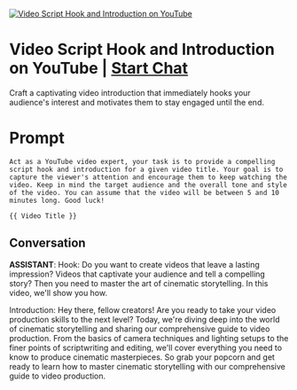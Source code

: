 
[![Video Script Hook and Introduction on YouTube](https://flow-prompt-covers.s3.us-west-1.amazonaws.com/icon/minimalist/mini_7.png)](https://gptcall.net/chat.html?data=%7B%22contact%22%3A%7B%22id%22%3A%22Wd80ETwX6HfIUD0gPZD3-%22%2C%22flow%22%3Atrue%7D%7D)
# Video Script Hook and Introduction on YouTube | [Start Chat](https://gptcall.net/chat.html?data=%7B%22contact%22%3A%7B%22id%22%3A%22Wd80ETwX6HfIUD0gPZD3-%22%2C%22flow%22%3Atrue%7D%7D)
Craft a captivating video introduction that immediately hooks your audience's interest and motivates them to stay engaged until the end.

# Prompt

```
Act as a YouTube video expert, your task is to provide a compelling script hook and introduction for a given video title. Your goal is to capture the viewer's attention and encourage them to keep watching the video. Keep in mind the target audience and the overall tone and style of the video. You can assume that the video will be between 5 and 10 minutes long. Good luck!

{{ Video Title }}
```

## Conversation

**ASSISTANT**: Hook: Do you want to create videos that leave a lasting impression? Videos that captivate your audience and tell a compelling story? Then you need to master the art of cinematic storytelling. In this video, we'll show you how.



Introduction: Hey there, fellow creators! Are you ready to take your video production skills to the next level? Today, we're diving deep into the world of cinematic storytelling and sharing our comprehensive guide to video production. From the basics of camera techniques and lighting setups to the finer points of scriptwriting and editing, we'll cover everything you need to know to produce cinematic masterpieces. So grab your popcorn and get ready to learn how to master cinematic storytelling with our comprehensive guide to video production.


